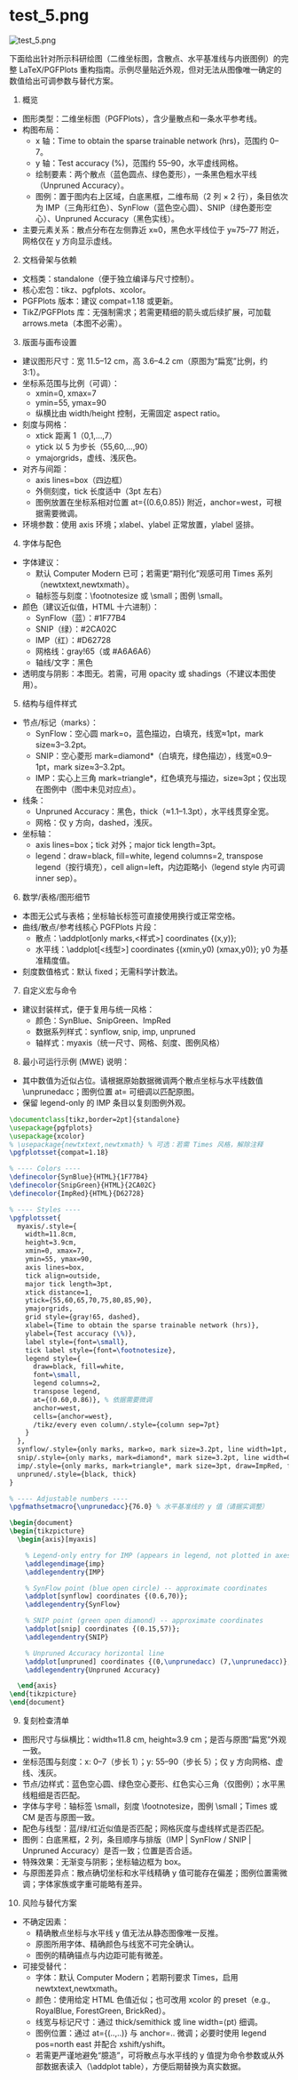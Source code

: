 # test_5.png

![test_5.png](../../../eval_dataset/images/test_5.png)

下面给出针对所示科研绘图（二维坐标图，含散点、水平基准线与内嵌图例）的完整 LaTeX/PGFPlots 重构指南。示例尽量贴近外观，但对无法从图像唯一确定的数值给出可调参数与替代方案。

1. 概览
- 图形类型：二维坐标图（PGFPlots），含少量散点和一条水平参考线。
- 构图布局：
  - x 轴：Time to obtain the sparse trainable network (hrs)，范围约 0–7。
  - y 轴：Test accuracy (%)，范围约 55–90，水平虚线网格。
  - 绘制要素：两个散点（蓝色圆点、绿色菱形），一条黑色粗水平线（Unpruned Accuracy）。
  - 图例：置于图内右上区域，白底黑框，二维布局（2 列 × 2 行），条目依次为 IMP（三角形红色）、SynFlow（蓝色空心圆）、SNIP（绿色菱形空心）、Unpruned Accuracy（黑色实线）。
- 主要元素关系：散点分布在左侧靠近 x≈0，黑色水平线位于 y≈75–77 附近，网格仅在 y 方向显示虚线。

2. 文档骨架与依赖
- 文档类：standalone（便于独立编译与尺寸控制）。
- 核心宏包：tikz、pgfplots、xcolor。
- PGFPlots 版本：建议 compat=1.18 或更新。
- TikZ/PGFPlots 库：无强制需求；若需更精细的箭头或后续扩展，可加载 arrows.meta（本图不必需）。

3. 版面与画布设置
- 建议图形尺寸：宽 11.5–12 cm，高 3.6–4.2 cm（原图为“扁宽”比例，约 3:1）。
- 坐标系范围与比例（可调）：
  - xmin=0, xmax=7
  - ymin=55, ymax=90
  - 纵横比由 width/height 控制，无需固定 aspect ratio。
- 刻度与网格：
  - xtick 距离 1（0,1,…,7）
  - ytick 以 5 为步长（55,60,…,90）
  - ymajorgrids，虚线、浅灰色。
- 对齐与间距：
  - axis lines=box（四边框）
  - 外侧刻度，tick 长度适中（3pt 左右）
  - 图例放置在坐标系相对位置 at={(0.6,0.85)} 附近，anchor=west，可根据需要微调。
- 环境参数：使用 axis 环境；xlabel、ylabel 正常放置，ylabel 竖排。

4. 字体与配色
- 字体建议：
  - 默认 Computer Modern 已可；若需更“期刊化”观感可用 Times 系列（newtxtext,newtxmath）。
  - 轴标签与刻度：\footnotesize 或 \small；图例 \small。
- 颜色（建议近似值，HTML 十六进制）：
  - SynFlow（蓝）：#1F77B4
  - SNIP（绿）：#2CA02C
  - IMP（红）：#D62728
  - 网格线：gray!65（或 #A6A6A6）
  - 轴线/文字：黑色
- 透明度与阴影：本图无。若需，可用 opacity 或 shadings（不建议本图使用）。

5. 结构与组件样式
- 节点/标记（marks）：
  - SynFlow：空心圆 mark=o，蓝色描边，白填充，线宽≈1pt，mark size≈3–3.2pt。
  - SNIP：空心菱形 mark=diamond*（白填充，绿色描边），线宽≈0.9–1pt，mark size≈3–3.2pt。
  - IMP：实心上三角 mark=triangle*，红色填充与描边，size≈3pt；仅出现在图例中（图中未见对应点）。
- 线条：
  - Unpruned Accuracy：黑色，thick（≈1.1–1.3pt），水平线贯穿全宽。
  - 网格：仅 y 方向，dashed，浅灰。
- 坐标轴：
  - axis lines=box；tick 对外；major tick length=3pt。
  - legend：draw=black, fill=white, legend columns=2, transpose legend（按行填充），cell align=left，内边距略小（legend style 内可调 inner sep）。

6. 数学/表格/图形细节
- 本图无公式与表格；坐标轴长标签可直接使用换行或正常空格。
- 曲线/散点/参考线核心 PGFPlots 片段：
  - 散点：\addplot[only marks,<样式>] coordinates {(x,y)};
  - 水平线：\addplot[<线型>] coordinates {(xmin,y0) (xmax,y0)}; y0 为基准精度值。
- 刻度数值格式：默认 fixed；无需科学计数法。

7. 自定义宏与命令
- 建议封装样式，便于复用与统一风格：
  - 颜色：SynBlue、SnipGreen、ImpRed
  - 数据系列样式：synflow, snip, imp, unpruned
  - 轴样式：myaxis（统一尺寸、网格、刻度、图例风格）

8. 最小可运行示例 (MWE)
说明：
- 其中数值为近似占位。请根据原始数据微调两个散点坐标与水平线数值 \unprunedacc；图例位置 at= 可细调以匹配原图。
- 保留 legend-only 的 IMP 条目以复刻图例外观。

```latex
\documentclass[tikz,border=2pt]{standalone}
\usepackage{pgfplots}
\usepackage{xcolor}
% \usepackage{newtxtext,newtxmath} % 可选：若需 Times 风格，解除注释
\pgfplotsset{compat=1.18}

% ---- Colors ----
\definecolor{SynBlue}{HTML}{1F77B4}
\definecolor{SnipGreen}{HTML}{2CA02C}
\definecolor{ImpRed}{HTML}{D62728}

% ---- Styles ----
\pgfplotsset{
  myaxis/.style={
    width=11.8cm,
    height=3.9cm,
    xmin=0, xmax=7,
    ymin=55, ymax=90,
    axis lines=box,
    tick align=outside,
    major tick length=3pt,
    xtick distance=1,
    ytick={55,60,65,70,75,80,85,90},
    ymajorgrids,
    grid style={gray!65, dashed},
    xlabel={Time to obtain the sparse trainable network (hrs)},
    ylabel={Test accuracy (\%)},
    label style={font=\small},
    tick label style={font=\footnotesize},
    legend style={
      draw=black, fill=white,
      font=\small,
      legend columns=2,
      transpose legend,
      at={(0.60,0.86)}, % 依据需要微调
      anchor=west,
      cells={anchor=west},
      /tikz/every even column/.style={column sep=7pt}
    }
  },
  synflow/.style={only marks, mark=o, mark size=3.2pt, line width=1pt, draw=SynBlue, fill=white},
  snip/.style={only marks, mark=diamond*, mark size=3.2pt, line width=0.9pt, draw=SnipGreen, fill=white},
  imp/.style={only marks, mark=triangle*, mark size=3pt, draw=ImpRed, fill=ImpRed},
  unpruned/.style={black, thick}
}

% ---- Adjustable numbers ----
\pgfmathsetmacro{\unprunedacc}{76.0} % 水平基准线的 y 值（请据实调整）

\begin{document}
\begin{tikzpicture}
  \begin{axis}[myaxis]

    % Legend-only entry for IMP (appears in legend, not plotted in axes)
    \addlegendimage{imp}
    \addlegendentry{IMP}

    % SynFlow point (blue open circle) -- approximate coordinates
    \addplot[synflow] coordinates {(0.6,70)};
    \addlegendentry{SynFlow}

    % SNIP point (green open diamond) -- approximate coordinates
    \addplot[snip] coordinates {(0.15,57)};
    \addlegendentry{SNIP}

    % Unpruned Accuracy horizontal line
    \addplot[unpruned] coordinates {(0,\unprunedacc) (7,\unprunedacc)};
    \addlegendentry{Unpruned Accuracy}

  \end{axis}
\end{tikzpicture}
\end{document}
```

9. 复刻检查清单
- 图形尺寸与纵横比：width≈11.8 cm, height≈3.9 cm；是否与原图“扁宽”外观一致。
- 坐标范围与刻度：x: 0–7（步长 1）；y: 55–90（步长 5）；仅 y 方向网格、虚线、浅灰。
- 节点/边样式：蓝色空心圆、绿色空心菱形、红色实心三角（仅图例）；水平黑线粗细是否匹配。
- 字体与字号：轴标签 \small，刻度 \footnotesize，图例 \small；Times 或 CM 是否与原图一致。
- 配色与线型：蓝/绿/红近似值是否匹配；网格灰度与虚线样式是否匹配。
- 图例：白底黑框，2 列，条目顺序与排版（IMP | SynFlow / SNIP | Unpruned Accuracy）是否一致；位置是否合适。
- 特殊效果：无渐变与阴影；坐标轴边框为 box。
- 与原图差异点：散点确切坐标和水平线精确 y 值可能存在偏差；图例位置需微调；字体家族或字重可能略有差异。

10. 风险与替代方案
- 不确定因素：
  - 精确散点坐标与水平线 y 值无法从静态图像唯一反推。
  - 原图所用字体、精确颜色与线宽不可完全确认。
  - 图例的精确锚点与内边距可能有微差。
- 可接受替代：
  - 字体：默认 Computer Modern；若期刊要求 Times，启用 newtxtext,newtxmath。
  - 颜色：使用给定 HTML 色值近似；也可改用 xcolor 的 preset（e.g., RoyalBlue, ForestGreen, BrickRed）。
  - 线宽与标记尺寸：通过 thick/semithick 或 line width=⟨pt⟩ 细调。
  - 图例位置：通过 at={(..,..)} 与 anchor=.. 微调；必要时使用 legend pos=north east 并配合 xshift/yshift。
  - 若需更严谨地避免“臆造”，可将散点与水平线的 y 值提为命令参数或从外部数据表读入（\addplot table），方便后期替换为真实数据。
